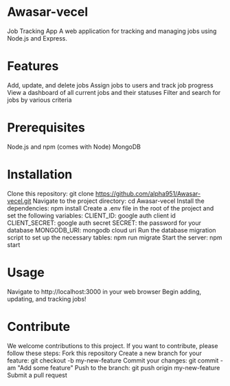# Awasar-vecel
Job Tracking App
A web application for tracking and managing jobs using Node.js and Express.

# Features
Add, update, and delete jobs
Assign jobs to users and track job progress
View a dashboard of all current jobs and their statuses
Filter and search for jobs by various criteria

# Prerequisites
Node.js and npm (comes with Node)
MongoDB 

# Installation
Clone this repository: git clone https://github.com/alpha951/Awasar-vecel.git
Navigate to the project directory: cd Awasar-vecel
Install the dependencies: npm install
Create a .env file in the root of the project and set the following variables:
CLIENT_ID: google auth client id
CLIENT_SECRET: google auth secret
SECRET: the password for your database
MONGODB_URI: mongodb cloud uri
Run the database migration script to set up the necessary tables: npm run migrate
Start the server: npm start

# Usage
Navigate to http://localhost:3000 in your web browser
Begin adding, updating, and tracking jobs!

# Contribute
We welcome contributions to this project. If you want to contribute, please follow these steps:
Fork this repository
Create a new branch for your feature: git checkout -b my-new-feature
Commit your changes: git commit -am "Add some feature"
Push to the branch: git push origin my-new-feature
Submit a pull request
